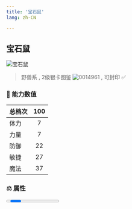 ```yaml
---
title: '宝石鼠'
lang: zh-CN

---
```



## 宝石鼠

![宝石鼠](https://user-images.githubusercontent.com/78347270/115937653-671de800-a4d3-11eb-95d1-07f4fea2f8f8.gif) 

> 野兽系 , 2级银卡图鉴 ![0014961](https://user-images.githubusercontent.com/78347270/115963858-4e0d4980-a55c-11eb-87f1-acea62ff25da.gif) , 可封印 ✅ 


### 💪 能力数值

| 总档次       | 100            |
| :----------- |:-------------:|
| 体力      | 7   <Stars :number="0.5" />  |
| 力量      | 7   <Stars :number="0.5" />  |
| 防御      | 22  <Stars :number="2" />  | 
| 敏捷      | 27  <Stars :number="2.5" />  | 
| 魔法      | 37  <Stars :number="3.5" />   | 


### ⚖️ 属性


<Progress earth :number="0" />

<Progress water :number="0" />

<Progress fire :number="0" />

<Progress wind :number="10" />

### ✨ 技能栏 <Strong>10个</Strong>

- 攻击
- 防御
- 强力风刃魔法 Lv1

### 👶 1级出现点

- 法兰城城内 镜中的豪宅一楼(24,6) 参考任务 :scroll: 镜中的豪宅


